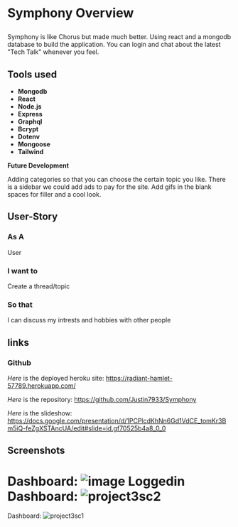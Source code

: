  # Symphony Overview<p>
Symphony is like Chorus but made much better. Using react and a mongodb database to build the application. You can login and chat about the latest "Tech Talk" whenever you feel.<p>
## Tools used 
  <ul>
    <li><strong>Mongodb</strong></li>
    <li><strong>React</strong></li>
    <li><strong>Node.js</strong></li>
    <li><strong>Express</strong></li>
    <li><strong>Graphql</strong></li>
    <li><strong>Bcrypt</strong></li>
    <li><strong>Dotenv</strong></li>
    <li><strong>Mongoose</strong></li>
    <li><strong>Tailwind</strong></li>
</ul><p>
  <strong>Future Development</strong><p>
Adding categories so that you can choose the certain topic you like. There is a sidebar we could add ads to pay for the site. Add gifs in the blank spaces for filler and a cool look.<p>

## User-Story 
### As A 
  User

### I want to
  Create a thread/topic

### So that 
I can discuss my intrests and hobbies with other people

## links 
### Github
*Here* is the deployed heroku site: https://radiant-hamlet-57789.herokuapp.com/<p>
*Here* is the repository: https://github.com/Justin7933/Symphony<p>
*Here* is the slideshow: https://docs.google.com/presentation/d/1PCPlcdKhNn6Gd1VdCE_tomKr3Bm5iQ-feZgXSTAncUA/edit#slide=id.gf70525b4a8_0_0<p>

## Screenshots
Dashboard: ![image](https://user-images.githubusercontent.com/84878209/136660765-12d81d32-46c3-4ce4-8889-f69e1bb81192.png)
Loggedin Dashboard: ![project3sc2](https://user-images.githubusercontent.com/84878209/144714049-4f785681-1035-4083-a976-19cf2967d36e.png)
=======
Dashboard: ![project3sc1](https://user-images.githubusercontent.com/84878209/144713962-7ac61345-1bd5-490c-a55e-94fcf58d2944.png)



